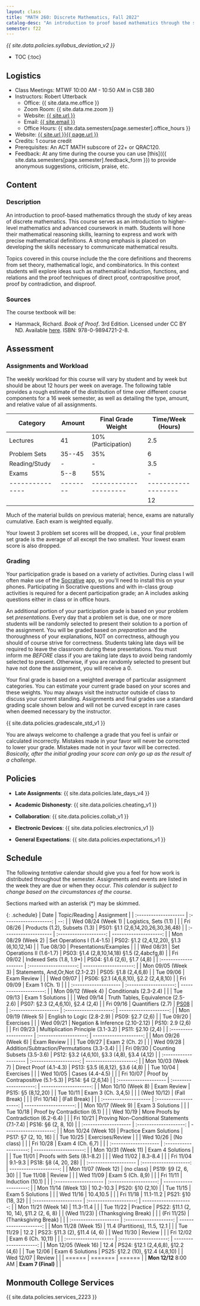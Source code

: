 ```yaml
---
layout: class
title: "MATH 260: Discrete Mathematics, Fall 2022"
catalog-desc: "An introduction to proof based mathematics through the study of key areas of discrete mathematics."
semester: f22
---
```


*{{ site.data.policies.syllabus_deviation_v2 }}*

* TOC
{:toc}

## Logistics

* Class Meetings: MTWF 10:00 AM - 10:50 AM in CSB 380
* Instructors: Robert Utterback
  * Office: {{ site.data.me.office }}
  * Zoom Room: {{ site.data.me.zoom }}
  * Website: <a href="{{ site.url }}">{{ site.url }}</a>
  * Email: <a href="mailto:{{ site.email }}">{{ site.email }}</a>
  * Office Hours: {{ site.data.semesters[page.semester].office_hours }}
* Website: <a href="{{ site.url }}{{ page.url }}">{{ site.url }}{{ page.url }}</a>
* Credits: 1 course credit
* Prerequisites: An ACT MATH subscore of 22+ or QRAC120.
* Feedback: At any time during the course you can use
  [this]({{ site.data.semesters[page.semester].feedback_form }}) to provide
  anonymous suggestions, criticism, praise, etc.

## Content

### Description
An introduction to proof-based mathematics through the study of key
areas of discrete mathematics. This course serves as an introduction
to higher-level mathematics and advanced coursework in math. Students
will hone their mathematical reasoning skills, learning to express and
work with precise mathematical definitions. A strong emphasis is
placed on developing the skills necessary to communicate mathematical
results.

Topics covered in this course include the the core definitions and
theorems from set theory, mathematical logic, and combinatorics.  In
this context students will explore ideas such as mathematical
induction, functions, and relations and the proof techniques of direct
proof, contrapositive proof, proof by contradiction, and disproof.

### Sources

The course textbook will be:

* Hammack, Richard. _Book of Proof_. 3rd Edition. Licensed under CC BY
  ND. Available
  [here](http://www.people.vcu.edu/~rhammack/BookOfProof/). ISBN:
  978-0-9894721-2-8.

## Assessment

### Assignments and Workload
The weekly workload for this course will vary by student and by week
but should be about 12 hours per week on average. The following table
provides a rough estimate of the distribution of time over different
course components for a 16 week semester, as well as detailing the
type, amount, and relative value of all assignments.

| Category      | Amount | Final Grade Weight  | Time/Week (Hours) |
|---------------|--------|---------------------|-------------------|
| Lectures      | 41     | 10% (Participation) | 2.5               |
| Problem Sets  | 35--45 | 35%                 | 6                 |
| Reading/Study | -      | -                   | 3.5               |
| Exams         | 5--8   | 55%                 | -                 |
|---------------|--------|---------------------|-------------------|
|               |        |                     | 12                |

Much of the material builds on previous material; hence, exams are
naturally cumulative. Each exam is weighted equally.

Your lowest 3 problem set scores will be dropped, i.e., your final
problem set grade is the average of all except the two smallest. Your
lowest exam score is also dropped.

### Grading

Your participation grade is based on a variety of activities. During
class I will often make use of the [Socrative](https://socrative.com)
app, so you'll need to install this on your phones. Participating in
Socrative questions and with in-class group activities is required for
a decent participation grade; an A includes asking questions either in
class or in office hours.

An additional portion of your participation grade is based on your
problem set *presentations*. Every day that a problem set is due, one
or more students will be randomly selected to present their solution
to a portion of the assignment. You will be graded based on
*preparation* and the thoroughness of your explanations, NOT on
correctness, although you should of course strive for
correctness. Students taking late days will be required to leave the
classroom during these presentations. You must inform me *BEFORE*
class if you are taking late days to avoid being randomly selected to
present. Otherwise, if you are randomly selected to present but have
not done the assignment, you will receive a 0.

Your final grade is based on a weighted average of particular
assignment categories. You can estimate your current grade based on
your scores and these weights. You may always visit the instructor
outside of class to discuss your current standing. Assignments and
final grades use a standard grading scale shown below and will not
be curved except in rare cases when deemed necessary by the
instructor.

{{ site.data.policies.gradescale_std_v1 }}

You are always welcome to challenge a grade that you feel is unfair or
calculated incorrectly. Mistakes made in your favor will never be
corrected to lower your grade. Mistakes made not in your favor will be
corrected. *Basically, after the initial grading your score can only
go up as the result of a challenge.*

## Policies

* **Late Assignments**: {{ site.data.policies.late_days_v4 }}

* **Academic Dishonesty**: {{ site.data.policies.cheating_v1 }}

* **Collaboration**: {{ site.data.policies.collab_v1 }}

* **Electronic Devices**: {{ site.data.policies.electronics_v1 }}

* **General Expectations**: {{ site.data.policies.expectations_v1 }}

## Schedule
The following *tentative* calendar should give you a feel for how work is
distributed throughout the semester. Assignments and events are listed
in the week they are due or when they occur. *This calendar is subject
to change based on the circumstances of the course*.

Sections marked with an asterisk (*) may be skimmed.

{: .schedule}
| Date                  | Topic/Reading                                | Assignment                                   |
| :-------------------- | :--------------------:                       | --:                                          |
| Wed 08/24 (Week 1)    | Logistics, Sets (1.1)                        |                                              |
| Fri 08/26             | Products (1.2), Subsets (1.3)                | PS01: §1.1 (2,6,14,20,26,30,36,48)           |
| :-------------------- | :--------------------:                       | ---------------------:                       |
| Mon 08/29 (Week 2)    | Set Operations I (1.4-1.5)                   | PS02: §1.2 (2,4,12,20), §1.3 (6,10,12,14)    |
| Tue 08/30             | Presentations/Examples                       |                                              |
| Wed 08/31             | Set Operations II (1.6-1.7)                  | PS03: §1.4 (2,8,10,14,18) §1.5 (2,4abcfg,8)  |
| Fri 09/02             | Indexed Sets (1.8, 1.9\*)                    | PS04: §1.6 (2,6), §1.7 (4,8)                 |
| :-------------------- | :--------------------:                       | ---------------------:                       |
| Mon 09/05 (Week 3)    | Statements, And,Or,Not (2.1-2.2)             | PS05: §1.8 (2,4,6,8)                         |
| Tue 09/06             | Exam Review                                  |                                              |
| Wed 09/07             |                                              | PS06: §2.1 (4,6,8,10), §2.2 (2,4,8,10)       |
| Fri 09/09             | Exam 1 (Ch. 1)                               |                                              |
| :-------------------- | :--------------------:                       | ---------------------:                       |
| Mon 09/12 (Week 4)    | Conditionals (2.3-2.4)                       |                                              |
| Tue 09/13             | Exam 1 Solutions                             |                                              |
| Wed 09/14             | Truth Tables, Equivalence (2.5-2.6)          | PS07: §2.3 (2,4,6,10), §2.4 (2,4)            |
| Fri 09/16             | Quantifiers (2.7)                            | [PS08](./ps08)                               |
| :-------------------- | :--------------------:                       | ---------------------:                       |
| Mon 09/19 (Week 5)    | English to Logic (2.8-2.9)                   | PS09: §2.7 (2,6)                             |
| Tue 09/20             | Exercises                                    |                                              |
| Wed 09/21             | Negation & Inference (2.10-2.12)             | PS10: 2.9 (2,6)                              |
| Fri 09/23             | Multiplication Principle (3.1-3.2)           | PS11: §2.10 (2,4)                            |
| :-------------------- | :--------------------:                       | ---------------------:                       |
| Mon 09/26 (Week 6)    | Exam Review                                  |                                              |
| Tue 09/27             | Exam 2 (Ch. 2)                               |                                              |
| Wed 09/28             | Addition/Subtraction/Permutations (3.3-3.4)  |                                              |
| Fri 09/30             | Counting Subsets (3.5-3.6)                   | PS12: §3.2 (4,6,10), §3.3 (4,8), §3.4 (4,12) |
| :-------------------- | :--------------------:                       | ---------------------:                       |
| Mon 10/03 (Week 7)    | Direct Proof (4.1-4.3)                       | PS13: §3.5 (6,8,12), §3.6 (4,8)              |
| Tue 10/04             | Exercises                                    |                                              |
| Wed 10/05             | Cases (4.4-4.5)                              |                                              |
| Fri 10/07             | Proof by Contrapositive (5.1-5.3)            | PS14: §4 (2,6,14)                            |
| :-------------------- | :--------------------:                       | ---------------------:                       |
| Mon 10/10 (Week 8)    | Exam Review                                  | PS15: §5 (8,12,20)                           |
| Tue 10/11             | Exam 3 (Ch. 3,4,5)                           |                                              |
| (Wed 10/12)           | (Fall Break)                                 |                                              |
| (Fri 10/14)           | (Fall Break)                                 |                                              |
| :-------------------- | :--------------------:                       | ---------------------:                       |
| Mon 10/17 (Week 9)    | Exam 3 Solutions                             |                                              |
| Tue 10/18             | Proof by Contradiction (6.1)                 |                                              |
| Wed 10/19             | More Proofs by Contradiction (6.2-6.4)       |                                              |
| Fri 10/21             | Proving Non-Conditional Statements (7.1-7.4) | PS16: §6 (2, 8, 10)                          |
| :-------------------- | :--------------------:                       | ---------------------:                       |
| Mon 10/24 (Week 10)   | Practice Exam Solutions                      | PS17: §7 (2, 10, 16)                         |
| Tue 10/25             | Exercises/Review                             |                                              |
| Wed 10/26             | (No class)                                   |                                              |
| Fri 10/28             | Exam 4 (Ch. 6,7)                             |                                              |
| :-------------------- | :--------------------:                       | ---------------------:                       |
| Mon 10/31 (Week 11)   | Exam 4 Solutions                             |                                              |
| Tue 11/01             | Proofs with Sets (8.1-8.2)                   |                                              |
| Wed 11/02             | 8.3-8.4                                      |                                              |
| Fri 11/04             | 9.1-9.3                                      | PS18: §8 (4, 20, 28)                         |
| :-------------------- | :--------------------:                       | ---------------------:                       |
| Mon 11/07 (Week 12)   | (no class)                                   | PS19: §9 (2, 6, 30)                          |
| Tue 11/08             | Review                                       |                                              |
| Wed 11/09             | Exam 5 (Ch. 8,9)                             |                                              |
| Fri 11/11             | Induction (10.1)                             |                                              |
| :-------------------- | :--------------------:                       | ---------------------:                       |
| Mon 11/14 (Week 13)   | 10.2-10.3                                    | PS20: §10 (2,10)                             |
| Tue 11/15             | Exam 5 Solutions                             |                                              |
| Wed 11/16             | 10.4,10.5                                    |                                              |
| Fri 11/18             | 11.1-11.2                                    | PS21: §10 (18, 32)                           |
| :-------------------- | :--------------------:                       | ---------------------:                       |
| Mon 11/21 (Week 14)   | 11.3-11.4                                    |                                              |
| Tue 11/22             | Practice                                     | PS22: §11.1 (2, 10, 14), §11.2 (2, 6, 8)     |
| (Wed 11/23)           | (Thanksgiving Break)                         |                                              |
| (Fri 11/25)           | (Thanksgiving Break)                         |                                              |
| :-------------------- | :--------------------:                       | ---------------------:                       |
| Mon 11/28 (Week 15)   | 11.4 (Partitions), 11.5, 12.1                |                                              |
| Tue 11/29             | 12.2                                         | PS23: §11.3 (2), §11.4 (4, 6)                |
| Wed 11/30             | Review                                       |                                              |
| Fri 12/02             | Exam 6 (Ch. 10,11)                           |                                              |
| :-------------------- | :--------------------:                       | ---------------------:                       |
| Mon 12/05 (Week 16)   | 12.4                                         | PS24: §12.1 (2,4,6,8), §12.2 (4,6)           |
| Tue 12/06             | Exam 6 Solutions                             | PS25: §12.2 (10), §12.4 (4,8,10)             |
| Wed 12/07             | Review                                       |                                              |
| ======                | =======                                      | ======                                       |
| **Mon 12/12** 8:00 AM | **Exam 7 (Final)**                           |                                              |

## Monmouth College Services

{{ site.data.policies.services_2223 }}
